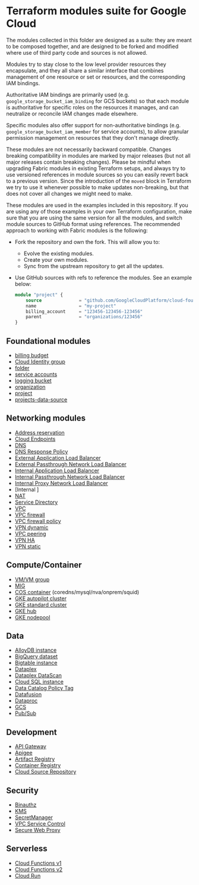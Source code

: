 # Terraform modules suite for Google Cloud

The modules collected in this folder are designed as a suite: they are meant to be composed together, and are designed to be forked and modified where use of third party code and sources is not allowed.

Modules try to stay close to the low level provider resources they encapsulate, and they all share a similar interface that combines management of one resource or set or resources, and the corresponding IAM bindings.

Authoritative IAM bindings are primarily used (e.g. `google_storage_bucket_iam_binding` for GCS buckets) so that each module is authoritative for specific roles on the resources it manages, and can neutralize or reconcile IAM changes made elsewhere.

Specific modules also offer support for non-authoritative bindings (e.g. `google_storage_bucket_iam_member` for service accounts), to allow granular permission management on resources that they don't manage directly.

These modules are not necessarily backward compatible. Changes breaking compatibility in modules are marked by major releases (but not all major releases contain breaking changes). Please be mindful when upgrading Fabric modules in existing Terraform setups, and always try to use versioned references in module sources so you can easily revert back to a previous version. Since the introduction of the `moved` block in Terraform we try to use it whenever possible to make updates non-breaking, but that does not cover all changes we might need to make.

These modules are used in the examples included in this repository. If you are using any of those examples in your own Terraform configuration, make sure that you are using the same version for all the modules, and switch module sources to GitHub format using references. The recommended approach to working with Fabric modules is the following:

- Fork the repository and own the fork. This will allow you to:
  - Evolve the existing modules.
  - Create your own modules.
  - Sync from the upstream repository to get all the updates.

- Use GitHub sources with refs to reference the modules. See an example below:

    ```terraform
    module "project" {
        source              = "github.com/GoogleCloudPlatform/cloud-foundation-fabric//modules/project?ref=v13.0.0"
        name                = "my-project"
        billing_account     = "123456-123456-123456"
        parent              = "organizations/123456"
    }
    ```

## Foundational modules

- [billing budget](./billing-budget)
- [Cloud Identity group](./cloud-identity-group/)
- [folder](./folder)
- [service accounts](./iam-service-account)
- [logging bucket](./logging-bucket)
- [organization](./organization)
- [project](./project)
- [projects-data-source](./projects-data-source)

## Networking modules

- [Address reservation](./net-address)
- [Cloud Endpoints](./endpoints)
- [DNS](./dns)
- [DNS Response Policy](./dns-response-policy/)
- [External Application Load Balancer](./net-lb-app-ext/)
- [External Passthrough Network Load Balancer](./net-lb-ext)
- [Internal Application Load Balancer](./net-lb-app-int)
- [Internal Passthrough Network Load Balancer](./net-lb-int)
- [Internal Proxy Network Load Balancer](./net-lb-proxy-int)
- [Internal ]
- [NAT](./net-cloudnat)
- [Service Directory](./service-directory)
- [VPC](./net-vpc)
- [VPC firewall](./net-vpc-firewall)
- [VPC firewall policy](./net-vpc-firewall-policy)
- [VPN dynamic](./net-vpn-dynamic)
- [VPC peering](./net-vpc-peering)
- [VPN HA](./net-vpn-ha)
- [VPN static](./net-vpn-static)

## Compute/Container

- [VM/VM group](./compute-vm)
- [MIG](./compute-mig)
- [COS container](./cloud-config-container/cos-generic-metadata/) (coredns/mysql/nva/onprem/squid)
- [GKE autopilot cluster](./gke-cluster-autopilot)
- [GKE standard cluster](./gke-cluster-standard)
- [GKE hub](./gke-hub)
- [GKE nodepool](./gke-nodepool)

## Data

- [AlloyDB instance](./alloydb-instance)
- [BigQuery dataset](./bigquery-dataset)
- [Bigtable instance](./bigtable-instance)
- [Dataplex](./dataplex)
- [Dataplex DataScan](./dataplex-datascan/)
- [Cloud SQL instance](./cloudsql-instance)
- [Data Catalog Policy Tag](./data-catalog-policy-tag)
- [Datafusion](./datafusion)
- [Dataproc](./dataproc)
- [GCS](./gcs)
- [Pub/Sub](./pubsub)

## Development

- [API Gateway](./api-gateway)
- [Apigee](./apigee)
- [Artifact Registry](./artifact-registry)
- [Container Registry](./container-registry)
- [Cloud Source Repository](./source-repository)

## Security

- [Binauthz](./binauthz/)
- [KMS](./kms)
- [SecretManager](./secret-manager)
- [VPC Service Control](./vpc-sc)
- [Secure Web Proxy](./net-swp)

## Serverless

- [Cloud Functions v1](./cloud-function-v1)
- [Cloud Functions v2](./cloud-function-v2)
- [Cloud Run](./cloud-run)
